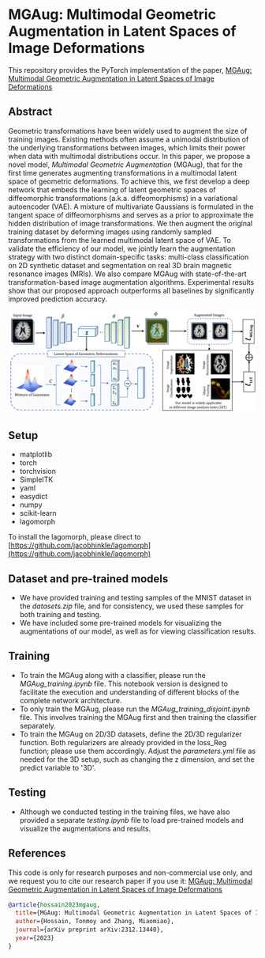 # MGAug: Multimodal Geometric Augmentation in Latent Spaces of Image Deformations

This repository provides the PyTorch implementation of the paper, [MGAug: Multimodal Geometric Augmentation in Latent Spaces of Image Deformations](https://arxiv.org/abs/2312.13440)

## Abstract

Geometric transformations have been widely used to augment the size of training images. Existing methods often assume a unimodal distribution of the underlying transformations between images, which limits their power when data with multimodal distributions occur. In this paper, we propose a novel model, *Multimodal Geometric Augmentation* (MGAug), that for the first time generates augmenting transformations in a multimodal latent space of geometric deformations. To achieve this, we first develop a deep network that embeds the learning of latent geometric spaces of diffeomorphic transformations (a.k.a. diffeomorphisms) in a variational autoencoder (VAE). A mixture of multivariate Gaussians is formulated in the tangent space of diffeomorphisms and serves as a prior to approximate the hidden distribution of image transformations. We then augment the original training dataset by deforming images using randomly sampled transformations from the learned multimodal latent space of VAE. To validate the efficiency of our model, we jointly learn the augmentation strategy with two distinct domain-specific tasks: multi-class classification on 2D synthetic dataset and segmentation on real 3D brain magnetic resonance images (MRIs). We also compare MGAug with state-of-the-art transformation-based image augmentation algorithms. Experimental results show that our proposed approach outperforms all baselines by significantly improved prediction accuracy.

![MGAug Network](MGAug_architecture.png)

## Setup
* matplotlib
* torch
* torchvision
* SimpleITK
* yaml
* easydict
* numpy
* scikit-learn
* lagomorph

To install the lagomorph, please direct to [https://github.com/jacobhinkle/lagomorph](https://github.com/jacobhinkle/lagomorph)

## Dataset and pre-trained models
* We have provided training and testing samples of the MNIST dataset in the *datasets.zip* file, and for consistency, we used these samples for both training and testing.
* We have included some pre-trained models for visualizing the augmentations of our model, as well as for viewing classification results.

## Training
* To train the MGAug along with a classifier, please run the *MGAug_training.ipynb* file. This notebook version is designed to facilitate the execution and understanding of different blocks of the complete network architecture.
* To only train the MGAug, please run the *MGAug_training_disjoint.ipynb* file. This involves training the MGAug first and then training the classifier separately.
* To train the MGAug on 2D/3D datasets, define the 2D/3D regularizer function. Both regularizers are already provided in the loss_Reg function; please use them accordingly. Adjust the *parameters.yml* file as needed for the 3D setup, such as changing the z dimension, and set the predict variable to '3D'.

## Testing
* Although we conducted testing in the training files, we have also provided a separate *testing.ipynb* file to load pre-trained models and visualize the augmentations and results.

## References
This code is only for research purposes and non-commercial use only, and we request you to cite our research paper if you use it:
[MGAug: Multimodal Geometric Augmentation in Latent Spaces of Image Deformations](https://arxiv.org/abs/2312.13440)

```bibtex
@article{hossain2023mgaug,
  title={MGAug: Multimodal Geometric Augmentation in Latent Spaces of Image Deformations},
  author={Hossain, Tonmoy and Zhang, Miaomiao},
  journal={arXiv preprint arXiv:2312.13440},
  year={2023}
}
```
